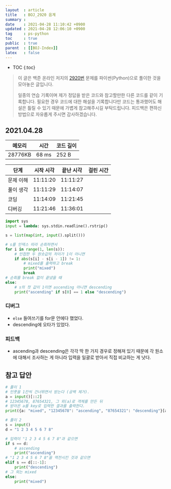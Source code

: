 ```yaml
---
layout  : article
title   : BOJ_2920 음계
summary : 
date    : 2021-04-28 11:10:42 +0900
updated : 2021-04-28 12:06:10 +0900
tag     : ps-python
toc     : true
public  : true
parent  : [[BOJ-Index]]
latex   : false
---
```

* TOC
{:toc}

>이 글은 백준 온라인 저지의 [2920번](https://www.acmicpc.net/problem/2920) 문제를 파이썬(Python)으로 풀이한 것을 모아놓은 글입니다.
>
> 일종의 연습 기록이며 제가 정답을 받은 코드와 참고할만한 다른 코드를 같이 기록합니다. 필요한 경우 코드에 대한 해설을 기록합니다만 코드는 통과했어도 해설은 틀릴 수 있기 때문에 가볍게 참고해주시길 부탁드립니다. 피드백은 편하신 방법으로 자유롭게 주시면 감사하겠습니다.

## 2021.04.28

| 메모리    | 시간   | 코드 길이 |
| --------- | -----  | --------- |
| 28776KB   | 68 ms  | 252 B     |

| 단계      | 시작 시각 | 끝난 시각 | 걸린 시간 |
| --------- | --------- | --------- | --------- |
| 문제 이해 | 11:11:20  | 11:11:27  |           |
| 풀이 생각 | 11:11:29  | 11:14:07  |           |
| 코딩      | 11:14:09  | 11:21:45  |           |
| 디버깅    | 11:21:46  | 11:36:01  |           |

```python
import sys
input = lambda: sys.stdin.readline().rstrip()

s = list(map(int, input().split()))

# s를 인덱스 따라 순회하면서
for i in range(1, len(s)):
    # 인접한 두 원솟값의 차이가 1이 아니면
    if abs(s[i] - s[i - 1]) != 1:
        # mixed를 출력하고 break
        print("mixed")
        break
# 순회를 break 없이 끝냈을 때
else:
    # s의 첫 값이 1이면 ascending 아니면 descending
    print("ascending" if s[0] == 1 else "descending")
```

### 디버그

* `else` 들여쓰기를 for문 안에다 했었다.
* descending에 오타가 있었다.

### 피드백

* ascending과 descending은 각각 딱 한 가지 경우로 정해져 있기 때문에 각 원소에 대해서 조사하는 게 아니라 입력을 일괄로 받아서 직접 비교하는 게 낫다.

## 참고 답안

```python
# 풀이 1
# 인풋을 1칸씩 건너뛰면서 받는다 (공백 제거).
a = input()[::2]
# 12345678, 87654321, 그 외(a)로 객체를 만든 뒤
# 받아온 a를 key로 입력한 결과를 출력한다.
print({a: "mixed", "12345678": "ascending", "87654321": "descending"}[a])

# 풀이 2
s = input()
d = "1 2 3 4 5 6 7 8"

# 입력이 "1 2 3 4 5 6 7 8"과 같으면
if s == d:
    # ascending
    print("ascending")
# "1 2 3 4 5 6 7 8"을 역전시킨 것과 같으면
elif s == d[::-1]:
    print("descending")
# 그 외는 mixed
else:
    print("mixed")
```
